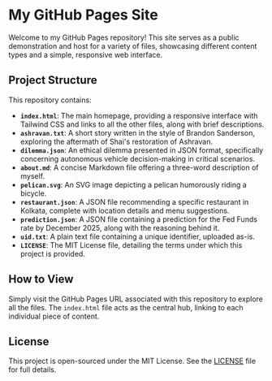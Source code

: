 # My GitHub Pages Site

Welcome to my GitHub Pages repository! This site serves as a public demonstration and host for a variety of files, showcasing different content types and a simple, responsive web interface.

## Project Structure

This repository contains:

*   **`index.html`**: The main homepage, providing a responsive interface with Tailwind CSS and links to all the other files, along with brief descriptions.
*   **`ashravan.txt`**: A short story written in the style of Brandon Sanderson, exploring the aftermath of Shai's restoration of Ashravan.
*   **`dilemma.json`**: An ethical dilemma presented in JSON format, specifically concerning autonomous vehicle decision-making in critical scenarios.
*   **`about.md`**: A concise Markdown file offering a three-word description of myself.
*   **`pelican.svg`**: An SVG image depicting a pelican humorously riding a bicycle.
*   **`restaurant.json`**: A JSON file recommending a specific restaurant in Kolkata, complete with location details and menu suggestions.
*   **`prediction.json`**: A JSON file containing a prediction for the Fed Funds rate by December 2025, along with the reasoning behind it.
*   **`uid.txt`**: A plain text file containing a unique identifier, uploaded as-is.
*   **`LICENSE`**: The MIT License file, detailing the terms under which this project is provided.

## How to View

Simply visit the GitHub Pages URL associated with this repository to explore all the files. The `index.html` file acts as the central hub, linking to each individual piece of content.

## License

This project is open-sourced under the MIT License. See the [LICENSE](LICENSE) file for full details.
